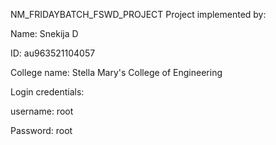 NM_FRIDAYBATCH_FSWD_PROJECT
Project implemented by:

Name: Snekija D

ID: au963521104057

College name: Stella Mary's College of Engineering

Login credentials:

username: root

Password: root
